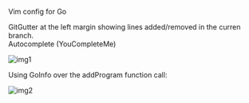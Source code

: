 Vim config for Go

GitGutter at the left margin showing lines added/removed in the curren branch.  
Autocomplete (YouCompleteMe)  

![img1](https://github.com/cfsalguero/vim_config/tree/master/pictures/snapshot68.png "GitGutter + Autocomplete")

Using GoInfo over the addProgram function call:  

![img2](https://github.com/cfsalguero/vim_config/tree/master/pictures/snapshot68.png "GoInfo")

